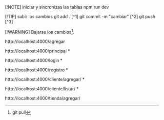 [!NOTE]
iniciar y sincronizas las tablas
npm run dev

[!TIP]
subir los cambios
git add . [^1]
git commit -m "cambiar" [^2]
git push [^3]

[!WARNING]
Bajarse los cambios[^4].
[^4]: git pull


http://localhost:4000/agregar


http://localhost:4000/principal  *

http://localhost:4000/login *

http://localhost:4000/registro *



http://localhost:4000/cliente/agregar/ *

http://localhost:4000/cliente/listar/ *



http://localhost:4000/tienda/agregar/





